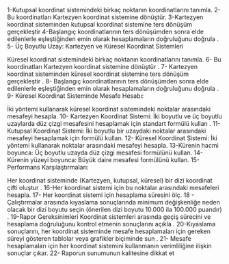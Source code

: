 1-Kutupsal koordinat sistemindeki birkaç noktanın koordinatlarını tanımla.
2-Bu koordinatları Kartezyen koordinat sistemine dönüştür. 
3-Kartezyen koordinat sisteminden kutupsal koordinat sistemine ters dönüşüm gerçekleştir 
4-Başlangıç ​​koordinatlarının ters dönüşümden sonra elde edilenlerle eşleştiğinden emin olarak hesaplamaların doğruluğunu doğrula . 
5- Üç Boyutlu Uzay: Kartezyen ve Küresel Koordinat Sistemleri

Küresel koordinat sistemindeki birkaç noktanın koordinatlarını tanımla. 
6- Bu koordinatları Kartezyen koordinat sistemine dönüştür .
7- Kartezyen koordinat sisteminden küresel koordinat sistemine ters dönüşüm gerçekleştir .
 8- Başlangıç ​​koordinatlarının ters dönüşümden sonra elde edilenlerle eşleştiğinden emin olarak hesaplamaların doğruluğunu doğrula . 
9- Küresel Koordinat Sisteminde Mesafe Hesabı:

İki yöntemi kullanarak küresel koordinat sistemindeki noktalar arasındaki mesafeyi hesapla.
 10- Kartezyen Koordinat Sistemi: İki boyutlu ve üç boyutlu uzaylarda düz çizgi mesafesini hesaplamak için standart formülü kullan .
11- Kutupsal Koordinat Sistemi: İki boyutlu bir uzaydaki noktalar arasındaki mesafeyi hesaplamak için formülü kullan. 
12- Küresel Koordinat Sistemi: İki yöntemi kullanarak noktalar arasındaki mesafeyi hesapla. 
13-Kürenin hacmi boyunca: Üç boyutlu uzayda düz çizgi mesafesi formülünü kullan. 
14-Kürenin yüzeyi boyunca: Büyük daire mesafesi formülünü kullan. 
15- Performans Karşılaştırmaları: 

Her koordinat sisteminde (Kartezyen, kutupsal, küresel) bir dizi koordinat çifti oluştur .
16-Her koordinat sistemi için bu noktalar arasındaki mesafeleri hesapla.
17- Her koordinat sistemi için hesaplama süresini ölç.
18 - Çalıştırmalar arasında kıyaslama sonuçlarında minimum değişkenliğe neden olacak bir dizi boyutu seçin (önerilen dizi boyutu 10.000 ila 100.000 puandır) .
19-Rapor Gereksinimleri
Koordinat sistemleri arasında geçiş sürecini ve hesaplama doğruluğunu kontrol etmenin sonuçlarını açıkla . 
20-Kıyaslama sonuçlarını, her koordinat sisteminde mesafe hesaplamaları için gereken süreyi gösteren tablolar veya grafikler biçiminde sun .
21- Mesafe hesaplamaları için her koordinat sistemini kullanmanın verimliliğine ilişkin sonuçlar çıkar. 
22- Raporun sunumunun kalitesine dikkat et 

